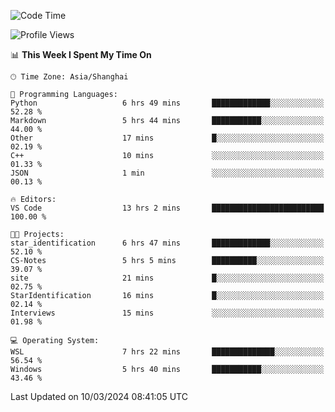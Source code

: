 <!--START_SECTION:waka-->
![Code Time](http://img.shields.io/badge/Code%20Time-1%2C533%20hrs%2040%20mins-blue)

![Profile Views](http://img.shields.io/badge/Profile%20Views-0-blue)

📊 **This Week I Spent My Time On** 

```text
🕑︎ Time Zone: Asia/Shanghai

💬 Programming Languages: 
Python                   6 hrs 49 mins       █████████████░░░░░░░░░░░░   52.28 % 
Markdown                 5 hrs 44 mins       ███████████░░░░░░░░░░░░░░   44.00 % 
Other                    17 mins             █░░░░░░░░░░░░░░░░░░░░░░░░   02.19 % 
C++                      10 mins             ░░░░░░░░░░░░░░░░░░░░░░░░░   01.33 % 
JSON                     1 min               ░░░░░░░░░░░░░░░░░░░░░░░░░   00.13 % 

🔥 Editors: 
VS Code                  13 hrs 2 mins       █████████████████████████   100.00 % 

🐱‍💻 Projects: 
star_identification      6 hrs 47 mins       █████████████░░░░░░░░░░░░   52.10 % 
CS-Notes                 5 hrs 5 mins        ██████████░░░░░░░░░░░░░░░   39.07 % 
site                     21 mins             █░░░░░░░░░░░░░░░░░░░░░░░░   02.75 % 
StarIdentification       16 mins             █░░░░░░░░░░░░░░░░░░░░░░░░   02.14 % 
Interviews               15 mins             ░░░░░░░░░░░░░░░░░░░░░░░░░   01.98 % 

💻 Operating System: 
WSL                      7 hrs 22 mins       ██████████████░░░░░░░░░░░   56.54 % 
Windows                  5 hrs 40 mins       ███████████░░░░░░░░░░░░░░   43.46 % 
```


 Last Updated on 10/03/2024 08:41:05 UTC
<!--END_SECTION:waka-->